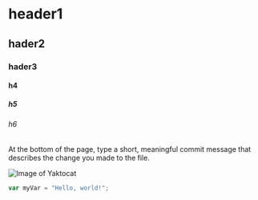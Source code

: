 # header1
## hader2
### hader3
#### h4
##### h5
###### h6

At the bottom of the page, type a short, meaningful commit message that describes the change you made to the file.

![Image of Yaktocat](https://octodex.github.com/images/yaktocat.png)

```javascript
var myVar = "Hello, world!";
```
